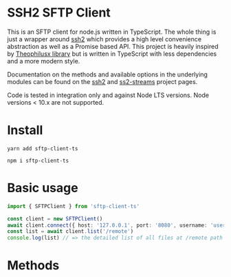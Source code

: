 # SSH2 SFTP Client

This is an SFTP client for node.js written in TypeScript.
The whole thing is just a wrapper around [ssh2](https://github.com/mscdex/ssh2)  which provides a high level
convenience abstraction as well as a Promise based API.
This project is heavily inspired by [Theophilusx library](https://github.com/theophilusx/ssh2-sftp-client) but is written in TypeScript with less dependencies and a more modern style.

Documentation on the methods and available options in the underlying modules can
be found on the [ssh2](https://github.com/mscdex/ssh2) and [ss2-streams](https://github.com/mscdex/ssh2-streams/blob/master/SFTPStream.md) project pages.

Code is tested in integration only and against Node LTS versions. 
Node versions < 10.x are not supported.

# Install

`yarn add sftp-client-ts`

`npm i sftp-client-ts`

# Basic usage

```typescript
import { SFTPClient } from 'sftp-client-ts'

const client = new SFTPClient()
await client.connect({ host: '127.0.0.1', port: '8080', username: 'username', password: '******'})
const list = await client.list('/remote')
console.log(list) // => the detailed list of all files at /remote path
```

# Methods


